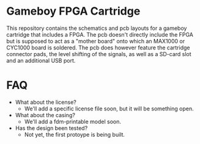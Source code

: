 # Gameboy FPGA Cartridge

This repository contains the schematics and pcb layouts for a gameboy cartridge that includes a FPGA.
The pcb doesn't directly include the FPGA but is supposed to act as a "mother board" onto which an MAX1000 or CYC1000 board is soldered.
The pcb does however feature the cartridge connector pads, the level shifting of the signals, as well as a SD-card slot and an additional USB port.

# FAQ

- What about the license?
  - We'll add a specific license file soon, but it will be something open.
- What about the casing?
  - We'll add a fdm-printable model soon.
- Has the design been tested?
  - Not yet, the first protoype is being built.

